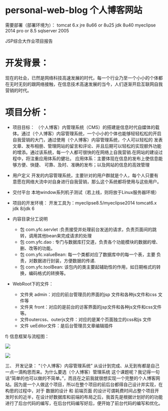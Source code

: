 # personal-web-blog 个人博客网站
需要部署（部署环境为）：
tomcat 6.x
jre 8u66 or 8u25
jdk 8u40
myeclipse 2014 pro or 8.5
sqlserver 2005

JSP综合大作业项目报告
# 开发背景：
现在的社会，已然是网络科技高速发展的时代，每一个行业乃至一个小小的个体都在无时无刻的跟网络接触，在信息技术高速发展的当今，人们逐渐开启互联网自我营销的时代。

# 项目分析：
- 项目目标：
（个人博客）内管理系统（CMS）的搭建是信息时代自媒体的载体。通过（个人博客）内容管理系统，一个小小的个体也能够轻轻松松的开启自我营销的大门，通过使用（个人博客）内容管理系统，个人可以轻松的 发表文章、发布相册、管理网站的留言和评论、并且后期可以轻松的实现额外功能的增添。通过该系统，每一个人都可很快的在网络上自我营销.在网站的建设过程中，将注重应用体系的健壮。
应用体系：主要体现在信息的发布上使信息能够方便、快捷、
可靠、及时、准确的发布；以及网站的信息的高效管理
- 用户定义
开发的内容管理系统，主要针对的用户群就是个人，每个人只要有
意愿在网络大流中对自身进行自我营销，那么这个系统都将使用与这些用户。

- 交付平台
本地window系列机子测试（若上线，则将放于Linux服务器环境）

- 项目的开发环境：
开发工具为：myeclipse8.5/myeclipse2014   tomcat6.x   jdk 8/jdk 6

- 内容目录分工说明

	- 包 com.yfc.servlet :负责接受并处理前台发送的请求，负责页面间的跳转，调用其他bean来完成请求的处理
	- 包 com.yfc.dao :	   专门与数据库打交道，负责各个功能模块的数据的增、删、改等的功能。
	- 包 com.yfc.valueBean: 每一个类都对应了数据库中的每一个表，主要
负责，对数据进行封装，方便数据的传递.
	- 包 com.yfc.toolBean: 该包内的类主要起辅助性的作用，如日期格式的转换，编码格式的转换等。
- WebRoot下的文件：
	- 文件夹 admin：对应的前台管理员的界面的jsp 文件和各种js文件和css 文件等
	- 文件夹 front：对应的是前台的访客界面的jsp文件和各种js文件和css文件等。
	- 文件outercss、outerjs文件：对应的是某个页面独立的css和js 文件
	- 文件 ueEditor文件：是后台管理员文章编辑插件

f)	信息框架与流程图：

![](http://i.imgur.com/vaHNMXH.png)

![](http://i.imgur.com/LKTZAe9.png)


三、	开发记录：
“（个人博客）内容管理系统” 从设计到完成、从无到有都是自己一点一滴构思而来。为什么要选（个人博客）管理系统 这个课题呢？我记得一句话“简单的也可以做的不简单。”，而且在之前我就很想实现一个完整的个人博客网站。因为是一个人做这个项目，所以在整个项目的前后台都得自己设计并实现，在构思的过程中，对于 数据的设计 和 前端页面 的设计可谓耗费时间占整个项目开发时长的近半，在设计好数据库和前端的布局之后，我首先是根据计划好的的功能进行了后台代码的编写，在后台代码编写好后，便开始了前台代码的编写和优化。  


